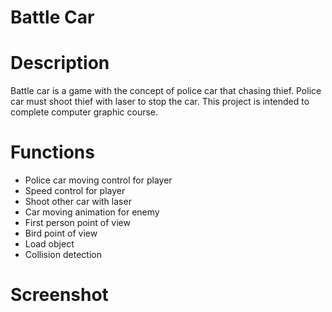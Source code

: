 # Battle Car
# Description
Battle car is a game with the concept of police car that chasing thief. Police car must shoot thief with laser to stop the car. This project is intended to complete computer graphic course.

# Functions
- Police car moving control for player
- Speed control for player
- Shoot other car with laser
- Car moving animation for enemy
- First person point of view
- Bird point of view
- Load object
- Collision detection

# Screenshot
